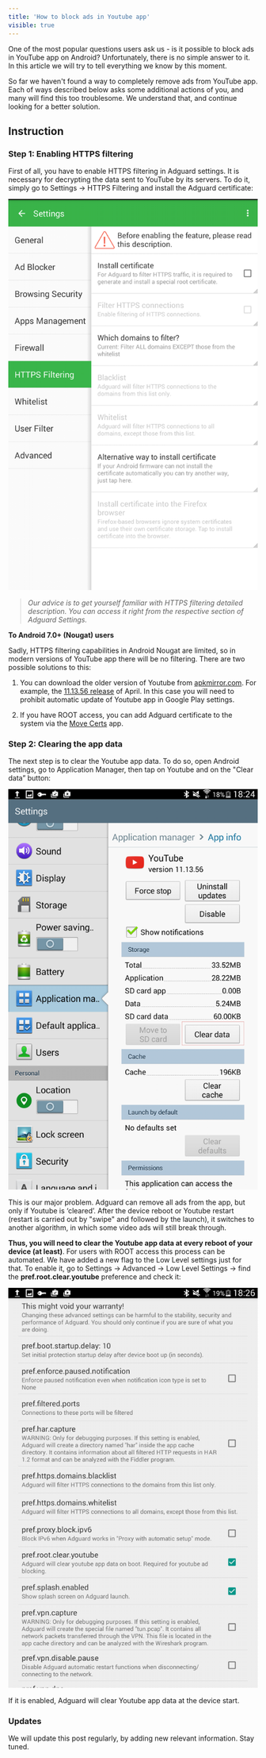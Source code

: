 ```yaml
---
title: 'How to block ads in Youtube app'
visible: true
---
```


One of the most popular questions users ask us - is it possible to block ads in YouTube app on Android? Unfortunately, there is no simple answer to it. In this article we will try to tell everything we know by this moment.

So far we haven't found a way to completely remove ads from YouTube app. Each of ways described below asks some additional actions of you, and many will find this too troublesome. We understand that, and continue looking for a better solution.

## Instruction
### Step 1: Enabling HTTPS filtering

First of all, you have to enable HTTPS filtering in Adguard settings. It is necessary for decrypting the data sent to YouTube by its servers. To do it, simply go to Settings -> HTTPS Filtering and install the Adguard certificate:


![](httpsfiltering_en.png)

>_Our advice is to get yourself familiar with HTTPS filtering detailed description. You can access it right from the respective section of Adguard Settings._

**To Android 7.0+ (Nougat) users**

Sadly, HTTPS filtering capabilities in Android Nougat are limited, so in modern versions of YouTube app there will be no filtering. There are two possible solutions to this:

1. You can download the older version of Youtube from [apkmirror.com](http://www.apkmirror.com/apk/google-inc/youtube/). For example, the [11.13.56 release](http://www.apkmirror.com/apk/google-inc/youtube/youtube-11-13-56-release/) of April. In this case you will need to prohibit automatic update of Youtube app in Google Play settings.

2. If you have ROOT access, you can add Adguard certificate to the system via the [Move Certs](https://f-droid.org/repository/browse/?fdfilter=move%20certs&fdid=com.nutomic.zertman) app.

### Step 2: Clearing the app data

The next step is to clear the Youtube app data. To do so, open Android settings, go to Application Manager, then tap on Youtube and on the "Clear data” button:

![](app_manager_EN.png)

This is our major problem. Adguard can remove all ads from the app, but only if Youtube is ‘cleared’. After the device reboot or Youtube restart (restart is carried out by "swipe" and followed by the launch), it switches to another algorithm, in which some video ads will still break through.

**Thus, you will need to clear the Youtube app data at every reboot of your device (at least)**. For users with ROOT access this process can be automated. We have added a new flag to the Low Level settings just for that. To enable it, go to Settings -> Advanced -> Low Level Settings -> find the **pref.root.clear.youtube** preference and check it:

![](youtube_preference_en.png)

If it is enabled, Adguard will clear Youtube app data at the device start.

### Updates

We will update this post regularly, by adding new relevant information. Stay tuned.